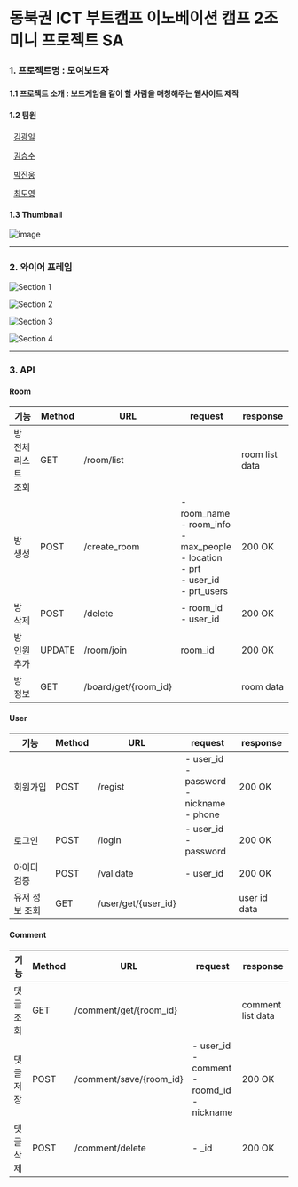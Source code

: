 # 동북권 ICT 부트캠프 이노베이션 캠프 2조 미니 프로젝트 SA


### 1. 프로젝트명 : 모여보드자

#### 1.1 프로젝트 소개 : 보드게임을 같이 할 사람을 매칭해주는 웹사이트 제작

#### 1.2 팀원

  [김광일](https://github.com/kki4504)

  [김승수](https://github.com/kss123456789)

  [박진웅](https://github.com/hamonia777)

  [최도영](https://github.com/mabyoungg)

#### 1.3 Thumbnail
![image](https://github.com/inno2team/inno2team/assets/131260371/ecae1a0a-449b-4abc-9202-09de451ebf11)

---
### 2. 와이어 프레임
![Section 1](https://github.com/inno2team/inno2team/assets/131260371/9a2a4cd2-7c20-43fa-ac3f-770ec53235fc)

![Section 2](https://github.com/inno2team/inno2team/assets/131260371/ae1fe1e7-b9f8-4296-82c1-7a34ffade41d)

![Section 3](https://github.com/inno2team/inno2team/assets/131260371/22a27e20-71a2-4bc2-80c0-4b118e987d45)

![Section 4](https://github.com/inno2team/inno2team/assets/131260371/b64d9641-ea30-4649-94c1-5dc6bc1fec03)

---
### 3. API

#### Room

| 기능                | Method      | URL                | request                                                                                                    | response       |
| ------------------- | ----------- | ----------------- | ----------------------------------------------------------------------------------------------------------  | -------------- |
| 방 전체 리스트 조회 | GET          |/room/list           |                                                                                                           | room list data |
| 방 생성             | POST        |/create_room         | - room_name<br/>- room_info<br/>- max_people<br/>- location <br/> - prt <br/> - user_id <br/> - prt_users | 200 OK    |
| 방 삭제             | POST        |/delete              | - room_id<br/>- user_id                                                                             | 200 OK     |
| 방 인원 추가        | UPDATE       |/room/join           | room_id                                                                                               | 200 OK   |
| 방 정보             | GET         |/board/get/{room_id} |                                                                                                     | room data      |

#### User

| 기능      | Method      | URL | request                                                            | response |
| --------- | ----------- | --- | ----------------------------------------------------------------- | -------- |
| 회원가입  | POST        |/regist | - user_id <br/>- password<br/> - nickname<br/> - phone      | 200 OK   |
| 로그인    | POST         |/login | - user_id<br/> - password                                   | 200 OK   |
| 아이디 검증| POST        |/validate | - user_id                                               | 200 OK   |
| 유저 정보 조회| GET      |/user/get/{user_id} |                                              | user id data |


#### Comment

| 기능      | Method      | URL                     | request                                                        | response |
| --------- | ----------- | ---------------------- | -------------------------------------------------------------- | -------- |
| 댓글 조회 | GET           |/comment/get/{room_id} |                                                                |  comment list data  |
| 댓글 저장 | POST          |/comment/save/{room_id} | - user_id <br/> - comment <br/> - roomd_id <br/> - nickname   | 200 OK   |
| 댓글 삭제  | POST          |/comment/delete       | - _id                                                          | 200 OK   |
